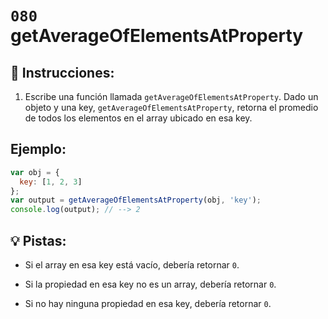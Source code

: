 # `080` getAverageOfElementsAtProperty

## 📝 Instrucciones:

1. Escribe una función llamada `getAverageOfElementsAtProperty`. Dado un objeto y una key, `getAverageOfElementsAtProperty`, retorna el promedio de todos los elementos en el array ubicado en esa key.

## Ejemplo:

```js
var obj = {
  key: [1, 2, 3]
};
var output = getAverageOfElementsAtProperty(obj, 'key');
console.log(output); // --> 2
```

## 💡 Pistas:

+ Si el array en esa key está vacío, debería retornar `0`.

+ Si la propiedad en esa key no es un array, debería retornar `0`.

+ Si no hay ninguna propiedad en esa key, debería retornar `0`.